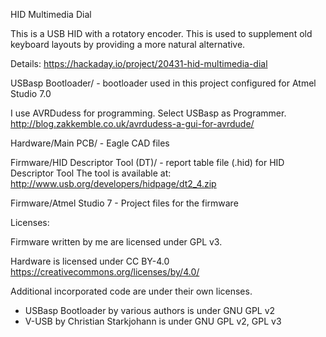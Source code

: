 HID Multimedia Dial

This is a USB HID with a rotatory encoder. This is used to supplement old keyboard layouts by providing a more natural alternative.

Details: https://hackaday.io/project/20431-hid-multimedia-dial

USBasp Bootloader/  - bootloader used in this project configured for Atmel Studio 7.0

I use AVRDudess for programming.  Select USBasp as Programmer.
http://blog.zakkemble.co.uk/avrdudess-a-gui-for-avrdude/

Hardware/Main PCB/  - Eagle CAD files

Firmware/HID Descriptor Tool (DT)/ - report table file (.hid) for HID Descriptor Tool 
The tool is available at: http://www.usb.org/developers/hidpage/dt2_4.zip

Firmware/Atmel Studio 7 - Project files for the firmware

Licenses:

Firmware written by me are licensed under GPL v3.

Hardware is licensed under CC BY-4.0
https://creativecommons.org/licenses/by/4.0/

Additional incorporated code are under their own licenses.
- USBasp Bootloader by various authors is under GNU GPL v2
- V-USB by Christian Starkjohann is under GNU GPL v2, GPL v3
